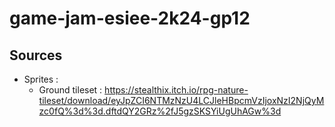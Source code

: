 # game-jam-esiee-2k24-gp12

## Sources

- Sprites : 
    - Ground tileset : https://stealthix.itch.io/rpg-nature-tileset/download/eyJpZCI6NTMzNzU4LCJleHBpcmVzIjoxNzI2NjQyMzc0fQ%3d%3d.dftdQY2GRz%2fJ5gzSKSYiUgUhAGw%3d 
    